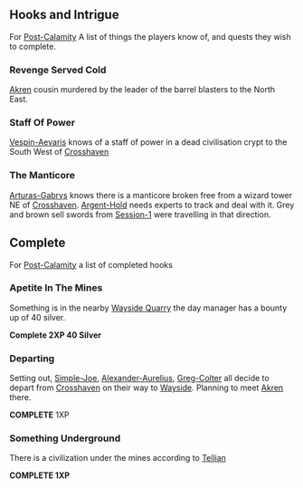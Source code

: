 ## Hooks and Intrigue
For [Post-Calamity](Post-Calamity) A list of things the players know of, and quests they wish to complete.

### Revenge Served Cold
[Akren](Akren) cousin murdered by the leader of the barrel blasters to the North East.

### Staff Of Power
[Vespin-Aevaris](Vespin-Aevaris) knows of a staff of power in a dead civilisation crypt to the South West of [Crosshaven](Crosshaven)

### The Manticore
[Arturas-Gabrys](Arturas-Gabrys) knows there is a manticore broken free from a wizard tower NE of [Crosshaven](Crosshaven). [Argent-Hold](Argent-Hold) needs experts to track and deal with it. Grey and brown sell swords from [Session-1](Session-1.md) were travelling in that direction.

## Complete
For [Post-Calamity](Post-Calamity) a list of completed hooks

### Apetite In The Mines
Something is in the nearby [Wayside Quarry](Wayside#Wayside%20Quarry) the day manager has a bounty up of 40 silver.

**Complete 2XP 40 Silver**

### Departing
Setting out, [Simple-Joe](Simple-Joe), [Alexander-Aurelius](Alexander-Aurelius), [Greg-Colter](Greg-Colter) all decide to depart from [Crosshaven](Crosshaven) on their way to [Wayside](Wayside). Planning to meet [Akren](Akren) there.

**COMPLETE** 1XP

### Something Underground
There is a civilization under the mines according to [Tellian](Session-2#Tellian)

**COMPLETE 1XP**